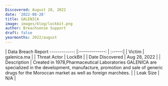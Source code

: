 ```yaml
---
Discovered: August 28, 2022
date: '2022-08-28'
title: GALENICA
image: images/blog/lockbit.png
author: Breachsense Support
draft: false
yearmonths: 2022/august
---
```



| Data Breach Report
------------:     |:-------------:    | :-----:|
| Victim      | galenica.ma      | 
| Threat Actor      | LockBit      | 
| Date Discovered      | Aug 28, 2022      | 
| Description      | Created in 1978,Pharmaceutical Laboratories GALENICA are specialized in the development, manufacture, promotion and sale of generic drugs for the Moroccan market as well as foreign marchées.      | 
| Leak Size      | N/A      | 

